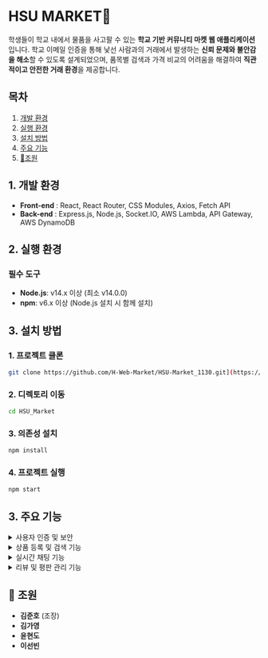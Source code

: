 # HSU MARKET🛒

학생들이 학교 내에서 물품을 사고팔 수 있는 **학교 기반 커뮤니티 마켓 웹 애플리케이션**입니다. 학교 이메일 인증을 통해 낯선 사람과의 거래에서 발생하는 **신뢰 문제와 불안감을 해소**할 수 있도록 설계되었으며, 품목별 검색과 가격 비교의 어려움을 해결하여 **직관적이고 안전한 거래 환경**을 제공합니다.

## 목차
1. [개발 환경](#1-개발-환경) 
2. [실행 환경](#2-실행-환경)
3. [설치 방법](#3-설치-방법) 
4. [주요 기능](#4-주요-기능)
5. [👥조원](#-조원) 

## 1. 개발 환경  
- **Front-end** : React, React Router, CSS Modules, Axios, Fetch API
- **Back-end** : Express.js, Node.js, Socket.IO, AWS Lambda, API Gateway, AWS DynamoDB

## 2. 실행 환경
### 필수 도구
- **Node.js**: v14.x 이상 (최소 v14.0.0)
- **npm**: v6.x 이상 (Node.js 설치 시 함께 설치)

## 3. 설치 방법 
### 1. 프로젝트 클론
```bash
git clone https://github.com/H-Web-Market/HSU-Market_1130.git](https://github.com/H-Web-Market/HSU_Market.git
```

### 2. 디렉토리 이동
```bash
cd HSU_Market
```

### 3. 의존성 설치
```bash
npm install
```

### 4. 프로젝트 실행
```bash
npm start
```

## 3. 주요 기능

<details><summary>사용자 인증 및 보안
</summary>

- 학교 이메일 인증을 통한 **신뢰할 수 있는 사용자 인증** 시스템 구현
</details>
<details><summary>상품 등록 및 검색 기능
</summary>

- **사용자**는 상품을 이름, 가격, 설명, 카테고리 등을 입력하여 **상품 등록**
- **검색 기능**: 사용자들은 등록된 상품을 이름, 카테고리 등을 기준으로 검색
</details>
<details><summary>실시간 채팅 기능
</summary>

- 구매자와 판매자는 **실시간 채팅**을 통해 상품에 대한 질문과 응답을 주고 받기 가능
- **Socket.IO**를 사용하여 채팅 메시지가 실시간으로 전달
</details>
<details><summary>리뷰 및 평판 관리 기능
</summary>

- 거래 완료 후 **상품에 대한 리뷰 및 평점**을 작성
- 구매자와 판매자는 평점을 매기고, 리뷰를 남길 수 있음
- **리뷰 및 평판 시스템**을 통해 안전하고 신뢰할 수 있는 거래 환경을 제공
</details>


## 👥 조원   
- **김준호** (조장) 
- **김가영** 
- **윤현도** 
- **이선빈** 
   
